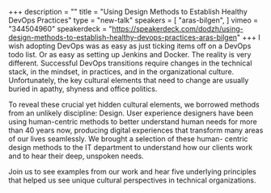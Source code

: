 +++
description = ""
title = "Using Design Methods to Establish Healthy DevOps Practices"
type = "new-talk"
speakers = [
        "aras-bilgen",
]
vimeo = "344504960"
speakerdeck = "https://speakerdeck.com/dodzh/using-design-methods-to-establish-healthy-devops-practices-aras-bilgen"
+++
I wish adopting DevOps was as easy as just ticking items off on a DevOps todo list. Or as
easy as setting up Jenkins and Docker. The reality is very different. Successful DevOps
transitions require changes in the technical stack, in the mindset, in practices, and in
the organizational culture. Unfortunately, the key cultural elements that need to change
are usually buried in apathy, shyness and office politics.

To reveal these crucial yet hidden cultural elements, we borrowed methods from an unlikely
discipline: Design. User experience designers have been using human-centric methods to
better understand human needs for more than 40 years now, producing digital experiences
that transform many areas of our lives seamlessly. We brought a selection of these human-
centric design methods to the IT department to understand how our clients work and to hear
their deep, unspoken needs.

Join us to see examples from our work and hear five underlying principles that helped us
see unique cultural perspectives in technical organizations.